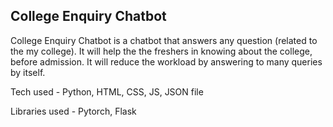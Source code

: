 ## College Enquiry Chatbot
College Enquiry Chatbot is a chatbot that answers any question (related to the my college). It will help the the freshers in knowing about the college, before admission. It will reduce the workload by answering to many queries by itself.

Tech used - Python, HTML, CSS, JS, JSON file

Libraries used - Pytorch, Flask

